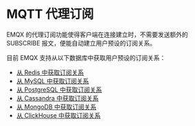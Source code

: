 # MQTT 代理订阅

EMQX 的代理订阅功能使得客户端在连接建立时，不需要发送额外的 SUBSCRIBE 报文，便能自动建立用户预设的订阅关系。

目前 EMQX 支持从以下数据库中获取用户预设的订阅关系：

- [从 Redis 中获取订阅关系](./get_subs_from_redis.md)
- [从 MySQL 中获取订阅关系](./get_subs_from_mysql.md)
- [从 PostgreSQL 中获取订阅关系](./get_subs_from_pgsql.md)
- [从 Cassandra 中获取订阅关系](./get_subs_from_cassandra.md)
- [从 MongoDB 中获取订阅关系](./get_subs_from_mongodb.md)
- [从 ClickHouse 中获取订阅关系](./get_subs_from_clickhouse.md)